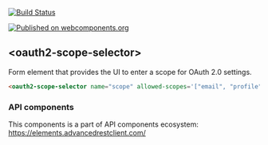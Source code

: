 [![Build Status](https://travis-ci.org/advanced-rest-client/oauth2-scope-selector.svg?branch=stage)](https://travis-ci.org/advanced-rest-client/oauth2-scope-selector)

[![Published on webcomponents.org](https://img.shields.io/badge/webcomponents.org-published-blue.svg)](https://www.webcomponents.org/element/advanced-rest-client/oauth2-scope-selector)

## &lt;oauth2-scope-selector&gt;

Form element that provides the UI to enter a scope for OAuth 2.0 settings.

<!---
```
<custom-element-demo>
  <template>
    <link rel="import" href="oauth2-scope-selector.html">
    <next-code-block></next-code-block>
  </template>
</custom-element-demo>
```
-->
```html
<oauth2-scope-selector name="scope" allowed-scopes='["email", "profile"]'></oauth2-scope-selector>
```

### API components

This components is a part of API components ecosystem: https://elements.advancedrestclient.com/
